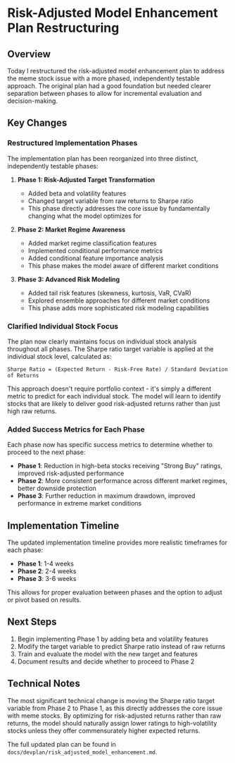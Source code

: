 # Risk-Adjusted Model Enhancement Plan Restructuring

## Overview

Today I restructured the risk-adjusted model enhancement plan to address the meme stock issue with a more phased, independently testable approach. The original plan had a good foundation but needed clearer separation between phases to allow for incremental evaluation and decision-making.

## Key Changes

### Restructured Implementation Phases

The implementation plan has been reorganized into three distinct, independently testable phases:

1. **Phase 1: Risk-Adjusted Target Transformation**
   - Added beta and volatility features
   - Changed target variable from raw returns to Sharpe ratio
   - This phase directly addresses the core issue by fundamentally changing what the model optimizes for

2. **Phase 2: Market Regime Awareness**
   - Added market regime classification features
   - Implemented conditional performance metrics
   - Added conditional feature importance analysis
   - This phase makes the model aware of different market conditions

3. **Phase 3: Advanced Risk Modeling**
   - Added tail risk features (skewness, kurtosis, VaR, CVaR)
   - Explored ensemble approaches for different market conditions
   - This phase adds more sophisticated risk modeling capabilities

### Clarified Individual Stock Focus

The plan now clearly maintains focus on individual stock analysis throughout all phases. The Sharpe ratio target variable is applied at the individual stock level, calculated as:

```
Sharpe Ratio = (Expected Return - Risk-Free Rate) / Standard Deviation of Returns
```

This approach doesn't require portfolio context - it's simply a different metric to predict for each individual stock. The model will learn to identify stocks that are likely to deliver good risk-adjusted returns rather than just high raw returns.

### Added Success Metrics for Each Phase

Each phase now has specific success metrics to determine whether to proceed to the next phase:

- **Phase 1**: Reduction in high-beta stocks receiving "Strong Buy" ratings, improved risk-adjusted performance
- **Phase 2**: More consistent performance across different market regimes, better downside protection
- **Phase 3**: Further reduction in maximum drawdown, improved performance in extreme market conditions

## Implementation Timeline

The updated implementation timeline provides more realistic timeframes for each phase:

- **Phase 1**: 1-4 weeks
- **Phase 2**: 2-4 weeks
- **Phase 3**: 3-6 weeks

This allows for proper evaluation between phases and the option to adjust or pivot based on results.

## Next Steps

1. Begin implementing Phase 1 by adding beta and volatility features
2. Modify the target variable to predict Sharpe ratio instead of raw returns
3. Train and evaluate the model with the new target and features
4. Document results and decide whether to proceed to Phase 2

## Technical Notes

The most significant technical change is moving the Sharpe ratio target variable from Phase 2 to Phase 1, as this directly addresses the core issue with meme stocks. By optimizing for risk-adjusted returns rather than raw returns, the model should naturally assign lower ratings to high-volatility stocks unless they offer commensurately higher expected returns.

The full updated plan can be found in `docs/devplan/risk_adjusted_model_enhancement.md`. 